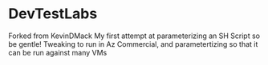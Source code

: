# DevTestLabs
Forked from KevinDMack
My first attempt at parameterizing an SH Script so be gentle!
Tweaking to run in Az Commercial, and parametertizing so that it can be run against many VMs
